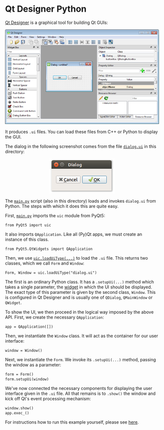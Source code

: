 # Qt Designer Python

[Qt Designer](https://build-system.fman.io/qt-designer-download) is a graphical tool for building Qt GUIs:

<p align="center"><img src="qt-designer-windows.png" alt="Qt Designer screenshot on Windows"></p>

It produces `.ui` files. You can load these files from C++ or Python to display the GUI.

The dialog in the following screenshot comes from the file [`dialog.ui`](dialog.ui) in this directory:

<p align="center"><img src="qt-designer-python.png" alt="Qt Designer Python"></p>

The [`main.py`](main.py) script (also in this directory) loads and invokes `dialog.ui` from Python. The steps with which it does this are quite easy.

First, [`main.py`](main.py) imports the `uic` module from PyQt5:

    from PyQt5 import uic

It also imports `QApplication`. Like all (Py)Qt apps, we must create an instance of this class.

    from PyQt5.QtWidgets import QApplication

Then, we use [`uic.loadUiType(...)`](https://www.riverbankcomputing.com/static/Docs/PyQt5/designer.html#PyQt5.uic.loadUiType) to load the `.ui` file. This returns two classes, which we call `Form` and `Window`:

    Form, Window = uic.loadUiType("dialog.ui")

The first is an ordinary Python class. It has a `.setupUi(...)` method which takes a single parameter, the [widget](../02%20PyQt%20Widgets) in which the UI should be displayed. The exact type of this parameter is given by the second class, `Window`. This is configured in Qt Designer and is usually one of `QDialog`, `QMainWindow` or `QWidget`.

To show the UI, we then proceed in the logical way imposed by the above API. First, we create the necessary `QApplication`:

    app = QApplication([])

Then, we instantiate the `Window` class. It will act as the container for our user interface:

    window = Window()

Next, we instantiate the `Form`. We invoke its `.setupUi(...)` method, passing the window as a parameter:

    form = Form()
    form.setupUi(window)

We've now connected the necessary components for displaying the user interface given in the `.ui` file. All that remains is to `.show()` the window and kick off Qt's event processing mechanism:

    window.show()
    app.exec_()

For instructions how to run this example yourself, please see [here](https://github.com/1mh/pyqt-examples#running-the-examples).
